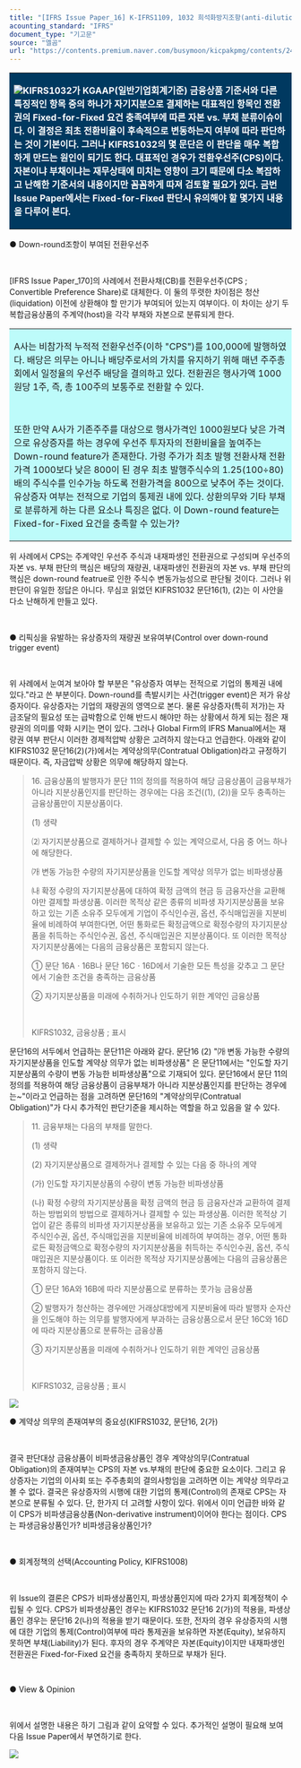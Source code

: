 ```yaml
---
title: "[IFRS Issue Paper_16] K-IFRS1109, 1032 희석화방지조항(anti-dilution features)과 Fixed-for-Fixed 충족여부 ⑤"
acounting_standard: "IFRS"
document_type: "기고문"
source: "엘곰"
url: "https://contents.premium.naver.com/busymoon/kicpakpmg/contents/240302054400775ee"
---
```

<table style=""><tbody><tr><td colspan="3" rowspan="1" style="width: 100.0%; height: 129.0px;  background-color: #003960;"><div><p style=""><img src="https://n2.news.naver.com/l.gif?type=content"><span style="color:#ffffff;"><b>KIFRS1032가 KGAAP(일반기업회계기준) 금융상품 기준서와 다른 특징적인 항목 중의 하나가 자기지분으로 결제하는 대표적인 항목인 전환권의 Fixed-for-Fixed 요건 충족여부에 따른 자본 vs. 부채 분류이슈이다. 이 결정은 최초 전환비율이 후속적으로 변동하는지 여부에 따라 판단하는 것이 기본이다. 그러나 KIFRS1032의 몇 문단은 이 판단을 매우 복합하게 만드는 원인이 되기도 한다. 대표적인 경우가 전환우선주(CPS)이다. 자본이냐 부채이냐는 재무상태에 미치는 영향이 크기 때문에 다소 복잡하고 난해한 기준서의 내용이지만 꼼꼼하게 따져 검토할 필요가 있다. 금번 Issue Paper에서는 Fixed-for-Fixed 판단시 유의해야 할 몇가지 내용을 다루어 본다.</b></span></p></div></td></tr></tbody></table>

● Down-round조항이 부여된 전환우선주

​

\[IFRS Issue Paper\_170\]의 사례에서 전환사채(CB)를 전환우선주(CPS ; Convertible Preference Share)로 대체한다. 이 둘의 뚜렷한 차이점은 청산(liquidation) 이전에 상환해야 할 만기가 부여되어 있는지 여부이다. 이 차이는 상기 두 복합금융상품의 주계약(host)을 각각 부채와 자본으로 분류되게 한다.

<table style=""><tbody><tr><td colspan="3" rowspan="1" style="width: 100.0%; height: 129.0px;  background-color: #bdfbfa;"><div><p style=""><span style="">A사는 비참가적 누적적 전환우선주(이하 "CPS")를 100,000에 발행하였다. 배당은 의무는 아니나 배당주로서의 가치를 유지하기 위해 매년 주주총회에서 일정율의 우선주 배당을 결의하고 있다. 전환권은 행사가액 1000원당 1주, 즉, 총 100주의 보통주로 전환할 수 있다.</span></p></div><div><p style=""><span style="">​</span></p></div><div><p style=""><span style="">또한 만약 A사가 기존주주를 대상으로 행사가격인 1000원보다 낮은 가격으로 유상증자를 하는 경우에 우선주 투자자의 전환비율을 높여주는 Down-round feature가 존재한다. 가령 주가가 최초 발행 전환사채 전환가격 1000보다 낮은 800이 된 경우 최초 발행주식수의 1.25(100÷80)배의 주식수를 인수가능 하도록 전환가격을 800으로 낮추어 주는 것이다. </span><span style="">유상증자 여부는 전적으로 기업의 통제권 내에 있다.</span><span style=""> 상환의무와 기타 부채로 분류하게 하는 다른 요소나 특징은 없다. 이 Down-round feature는 Fixed-for-Fixed 요건을 충족할 수 있는가?</span></p></div></td></tr></tbody></table>

위 사례에서 CPS는 주계약인 우선주 주식과 내재파생인 전환권으로 구성되며 우선주의 자본 vs. 부채 판단의 핵심은 배당의 재량권, 내재파생인 전환권의 자본 vs. 부채 판단의 핵심은 down-round featrue로 인한 주식수 변동가능성으로 판단될 것이다. 그러나 위 판단이 유일한 정답은 아니다. 무심코 읽었던 KIFRS1032 문단16(1), (2)는 이 사안을 다소 난해하게 만들고 있다.

​

● 리픽싱을 유발하는 유상증자의 재량권 보유여부(Control over down-round trigger event)

​

위 사례에서 눈여겨 보아야 할 부분은 "유상증자 여부는 전적으로 기업의 통제권 내에 있다."라고 쓴 부분이다. Down-round를 촉발시키는 사건(trigger event)은 저가 유상증자이다. 유상증자는 기업의 재량권의 영역으로 본다. 물론 유상증자(특히 저가)는 자금조달의 필요성 또는 급박함으로 인해 반드시 해야만 하는 상황에서 하게 되는 점은 재량권의 의미를 약화 시키는 면이 있다. 그러나 Global Firm의 IFRS Manual에서는 재량권 여부 판단시 이러한 경제적압박 상황은 고려하지 않는다고 언급한다. 아래와 같이 KIFRS1032 문단16(2)(가)에서는 계약상의무(Contratual Obligation)라고 규정하기 때문이다. 즉, 자금압박 상황은 의무에 해당하지 않는다.

> 16\. 금융상품의 발행자가 문단 11의 정의를 적용하여 해당 금융상품이 금융부채가 아니라 지분상품인지를 판단하는 경우에는 다음 조건((1), (2))을 모두 충족하는 금융상품만이 지분상품이다.
> 
> (1) 생략
> 
> ⑵ 자기지분상품으로 결제하거나 결제할 수 있는 계약으로서, 다음 중 어느 하나에 해당한다.
> 
> ㈎ 변동 가능한 수량의 자기지분상품을 인도할 계약상 의무가 없는 비파생상품
> 
> ㈏ 확정 수량의 자기지분상품에 대하여 확정 금액의 현금 등 금융자산을 교환해야만 결제할 파생상품. 이러한 목적상 같은 종류의 비파생 자기지분상품을 보유하고 있는 기존 소유주 모두에게 기업이 주식인수권, 옵션, 주식매입권을 지분비율에 비례하여 부여한다면, 어떤 통화로든 확정금액으로 확정수량의 자기지분상품을 취득하는 주식인수권, 옵션, 주식매입권은 지분상품이다. 또 이러한 목적상 자기지분상품에는 다음의 금융상품은 포함되지 않는다.
> 
> ① 문단 16Aㆍ16B나 문단 16Cㆍ16D에서 기술한 모든 특성을 갖추고 그 문단에서 기술한 조건을 충족하는 금융상품
> 
> ② 자기지분상품을 미래에 수취하거나 인도하기 위한 계약인 금융상품
> 
> ​
> 
> KIFRS1032, 금융상품 ; 표시

문단16의 서두에서 언급하는 문단11은 아래와 같다. 문단16 (2) "㈎ 변동 가능한 수량의 자기지분상품을 인도할 계약상 의무가 없는 비파생상품" 은 문단11에서는 "인도할 자기지분상품의 수량이 변동 가능한 비파생상품"으로 기재되어 있다. 문단16에서 문단 11의 정의를 적용하여 해당 금융상품이 금융부채가 아니라 지분상품인지를 판단하는 경우에는~"이라고 언급하는 점을 고려하면 문단16의 "계약상의무(Contratual Obligation)"가 다시 추가적인 판단기준을 제시하는 역할을 하고 있음을 알 수 있다.

> 11\. 금융부채는 다음의 부채를 말한다.
> 
> (1) 생략
> 
> (2) 자기지분상품으로 결제하거나 결제할 수 있는 다음 중 하나의 계약
> 
> (가) 인도할 자기지분상품의 수량이 변동 가능한 비파생상품
> 
> (나) 확정 수량의 자기지분상품을 확정 금액의 현금 등 금융자산과 교환하여 결제하는 방법외의 방법으로 결제하거나 결제할 수 있는 파생상품. 이러한 목적상 기업이 같은 종류의 비파생 자기지분상품을 보유하고 있는 기존 소유주 모두에게 주식인수권, 옵션, 주식매입권을 지분비율에 비례하여 부여하는 경우, 어떤 통화로든 확정금액으로 확정수량의 자기지분상품을 취득하는 주식인수권, 옵션, 주식매입권은 지분상품이다. 또 이러한 목적상 자기지분상품에는 다음의 금융상품은 포함하지 않는다.
> 
> ① 문단 16A와 16B에 따라 지분상품으로 분류하는 풋가능 금융상품
> 
> ② 발행자가 청산하는 경우에만 거래상대방에게 지분비율에 따라 발행자 순자산을 인도해야 하는 의무를 발행자에게 부과하는 금융상품으로서 문단 16C와 16D에 따라 지분상품으로 분류하는 금융상품
> 
> ③ 자기지분상품을 미래에 수취하거나 인도하기 위한 계약인 금융상품
> 
> ​
> 
> KIFRS1032, 금융상품 ; 표시

![](https://dthumb-phinf.pstatic.net/dthumb?src=%22https://postfiles.pstatic.net/MjAyNDAyMThfOTcg/MDAxNzA4MjY1OTQyNDY3.YZ2s4yc5mvjqJYKzhdAz3UavD-Wlj_9oNReOmDQ9b3Ug.EjQh0aHqxCD-_fVTZBYc-1iTiPvaHiRwcyLP32CkSdEg.JPEG.busymoon/SmartSelect%EF%BC%BF20240217%EF%BC%BF114251%EF%BC%BFInstagram.jpg?type=w773%22&service=scs&type=w800)

● 계약상 의무의 존재여부의 중요성(KIFRS1032, 문단16, 2(가)

​

결국 판단대상 금융상품이 비파생금융상품인 경우 계약상의무(Contratual Obligation)의 존재여부는 CPS의 자본 vs.부채의 판단에 중요한 요소이다. 그리고 유상증자는 기업의 이사회 또는 주주총회의 결의사항임을 고려하면 이는 계약상 의무라고 볼 수 없다. 결국은 유상증자의 시행에 대한 기업의 통제(Control)의 존재로 CPS는 자본으로 분류될 수 있다. 단, 한가지 더 고려할 사항이 있다. 위에서 이미 언급한 바와 같이 CPS가 비파생금융상품(Non-derivative instrument)이어야 한다는 점이다. CPS는 파생금융상품인가? 비파생금융상품인가?

​

● 회계정책의 선택(Accounting Policy, KIFRS1008)

​

위 Issue의 결론은 CPS가 비파생상품인지, 파생상품인지에 따라 2가지 회계정책이 수립될 수 있다. CPS가 비파생상품인 경우는 KIFRS1032 문단16 2(가)의 적용을, 파생상품인 경우는 문단16 2(나)의 적용을 받기 때문이다. 또한, 전자의 경우 유상증자의 시행에 대한 기업의 통제(Control)여부에 따라 통제권을 보유하면 자본(Equity), 보유하지 못하면 부채(Liability)가 된다. 후자의 경우 주계약은 자본(Equity)이지만 내재파생인 전환권은 Fixed-for-Fixed 요건을 충족하지 못하므로 부채가 된다.

​

● View & Opinion

​

위에서 설명한 내용은 하기 그림과 같이 요약할 수 있다. 추가적인 설명이 필요해 보여 다음 Issue Paper에서 부연하기로 한다.

![](https://dthumb-phinf.pstatic.net/dthumb?src=%22https://postfiles.pstatic.net/MjAyNDAyMTlfMjgy/MDAxNzA4MzA4MzM0Mzc2.PI_HiD08F0ji07EdVQNm416RNbjcgaXx95AcJShpslwg.hDRN4_O5i-LKgNR1R7WaXNnC_bnJpJzGWIpvGmq0QnUg.PNG.busymoon/image.png?type=w773%22&service=scs&type=w800)

​

​